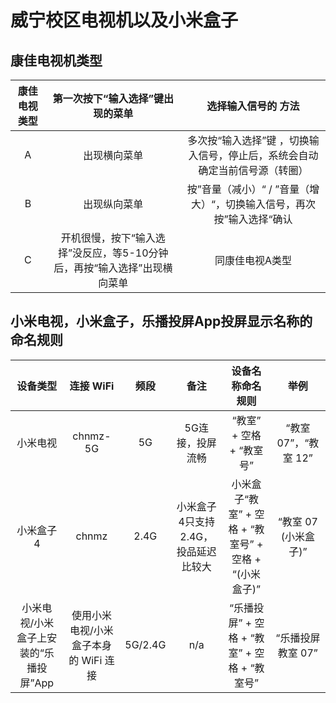 # 威宁校区电视机以及小米盒子

## 康佳电视机类型

| 康佳电视类型 | 第一次按下“输入选择”键出现的菜单 | 选择输入信号的 方法 |
| :--: | :--: | :--: |
| A | 出现横向菜单 | 多次按“输入选择”键 ，切换输入信号，停止后，系统会自动确定当前信号源（转圈） |
| B | 出现纵向菜单 | 按”音量（减小）“ / ”音量（增大）“，切换输入信号，再次按”输入选择“确认 |
| C | 开机很慢，按下“输入选择”没反应，等5-10分钟后，再按“输入选择”出现横向菜单 | 同康佳电视A类型 |

## 小米电视，小米盒子，乐播投屏App投屏显示名称的命名规则

| 设备类型 | 连接 WiFi | 频段 | 备注 | 设备名称命名规则 | 举例 |
| :--: | :--: | :--: | :--: | :--: | :--: |
| 小米电视 | chnmz-5G | 5G | 5G连接，投屏流畅 | “教室” + 空格 + “教室号” | “教室 07”，“教室 12” |
| 小米盒子4 | chnmz | 2.4G | 小米盒子4只支持2.4G，投品延迟比较大 | 小米盒子“教室” + 空格 + “教室号” + 空格 + “(小米盒子)” | “教室 07 (小米盒子)” |
| 小米电视/小米盒子上安装的“乐播投屏”App | 使用小米电视/小米盒子本身的 WiFi 连接 | 5G/2.4G | n/a | “乐播投屏” + 空格 + “教室” + 空格 + “教室号” | “乐播投屏 教室 07” |
